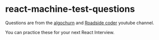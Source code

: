 # react-machine-test-questions

Questions are from the [algochurn](https://www.algochurn.com/) and [Roadside coder](https://www.youtube.com/@RoadsideCoder/videos) youtube channel.

You can practice these for your next React Interview.